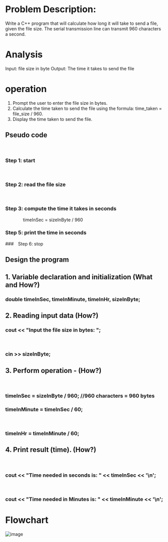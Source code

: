 # Problem Description:

Write a C++ program that will calculate how long it will take to send a file, given the file size.
The serial transmission line can transmit 960 characters a second.

 # Analysis
Input: file size in byte
Output: The time it takes to send the file

# operation

1. Prompt the user to enter the file size in bytes.
2. Calculate the time taken to send the file using the formula: time_taken = file_size / 960.
3. Display the time taken to send the file.

## Pseudo code
 
  ### Step 1: start
  
  ### Step 2: read the file size
  
  ### Step 3: compute the time it takes in seconds
    timeInSec = sizeInByte / 960


 ### Step 5: print the time in seconds



### Step 6: stop


## Design the program

## 1. Variable declaration and initialization (What and How?)

### double timeInSec, timeInMinute, timeInHr, sizeInByte;

## 2. Reading input data (How?)

### cout << "Input the file size in bytes: ";
 
 ### cin >> sizeInByte;

## 3. Perform operation - (How?)
 
### timeInSec = sizeInByte / 960; //960 characters = 960 bytes

### timeInMinute = timeInSec / 60;
 
### timeInHr = timeInMinute / 60;

## 4. Print result (time). (How?)
 
 ### cout << "Time needed in seconds is: " << timeInSec << '\n';
 
  ### cout << "Time needed in Minutes is: " << timeInMinute << '\n';



# Flowchart









![image](https://github.com/SWEG-2015EC-Batch/Lovelace-Coders/assets/149230080/2054bc46-f58e-4a23-88af-c1406295fd42)


